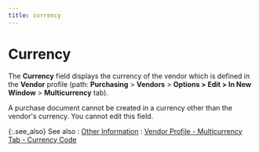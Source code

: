 ```yaml
---
title: currency
---
```


# Currency


The **Currency** field displays  the currency of the vendor which is defined in the **Vendor**  profile (path: **Purchasing** >  **Vendors** > **Options 
 &gt; Edit &gt; In New Window** > **Multicurrency**  tab).


A purchase document cannot be created in a currency other than the vendor's  currency. You cannot edit this field.


{:.see_also}
See also
: [Other Information]({{site.pp_baseurl}}/purc-proc/doc-profile/contents/tabs/details/other-information/other_information.html)
: [Vendor  Profile - Multicurrency Tab - Currency Code]({{site.mv_chm}}/vendor-details/multicurrency-information/currency_code_multi_currency_information.html)
